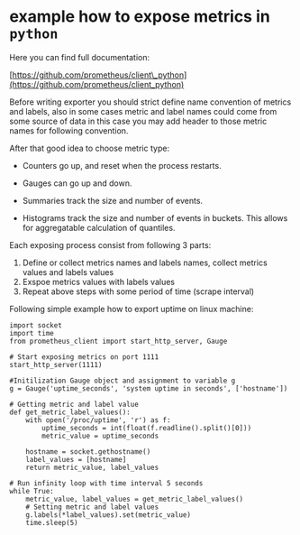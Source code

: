 # example how to expose metrics in `python`

Here you can find full documentation:

[https://github.com/prometheus/client\_python](https://github.com/prometheus/client_python)

Before writing exporter you should strict define name convention of metrics and labels, also in some cases metric and label names could come from some source of data in this case you may add header to those metric names for following convention.

After that good idea to choose metric type:

* Counters go up, and reset when the process restarts.

* Gauges can go up and down.

* Summaries track the size and number of events.

* Histograms track the size and number of events in buckets. This allows for aggregatable calculation of quantiles.

Each exposing process consist from following 3 parts:

1. Define or collect metrics names and labels names, collect metrics values and labels values
2. Exspoe metrics values with labels values
3. Repeat above steps with some period of time \(scrape interval\)

Following simple example how to export uptime on linux machine:

```
import socket
import time
from prometheus_client import start_http_server, Gauge

# Start exposing metrics on port 1111
start_http_server(1111)

#Initilization Gauge object and assignment to variable g
g = Gauge('uptime_seconds', 'system uptime in seconds', ['hostname'])

# Getting metric and label value
def get_metric_label_values():
    with open('/proc/uptime', 'r') as f:
        uptime_seconds = int(float(f.readline().split()[0]))
        metric_value = uptime_seconds

    hostname = socket.gethostname()
    label_values = [hostname]
    return metric_value, label_values

# Run infinity loop with time interval 5 seconds
while True:
    metric_value, label_values = get_metric_label_values()
    # Setting metric and label values
    g.labels(*label_values).set(metric_value)
    time.sleep(5)


```





